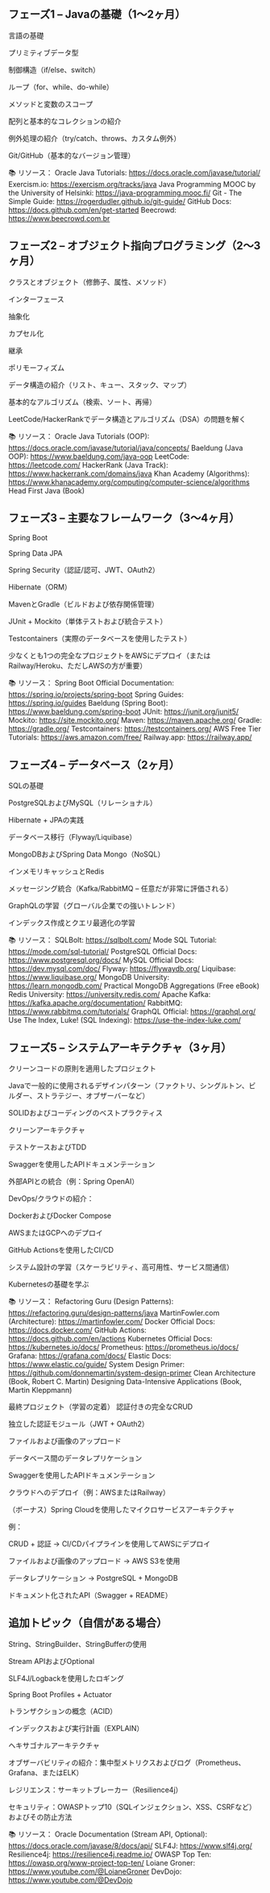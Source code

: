 ## フェーズ1 – Javaの基礎（1～2ヶ月）
言語の基礎

プリミティブデータ型

制御構造（if/else、switch）

ループ（for、while、do-while）

メソッドと変数のスコープ

配列と基本的なコレクションの紹介

例外処理の紹介（try/catch、throws、カスタム例外）

Git/GitHub（基本的なバージョン管理）

📚 リソース：
Oracle Java Tutorials: https://docs.oracle.com/javase/tutorial/
Exercism.io: https://exercism.org/tracks/java
Java Programming MOOC by the University of Helsinki: https://java-programming.mooc.fi/
Git - The Simple Guide: https://rogerdudler.github.io/git-guide/
GitHub Docs: https://docs.github.com/en/get-started
Beecrowd: https://www.beecrowd.com.br

## フェーズ2 – オブジェクト指向プログラミング（2～3ヶ月）
クラスとオブジェクト（修飾子、属性、メソッド）

インターフェース

抽象化

カプセル化

継承

ポリモーフィズム

データ構造の紹介（リスト、キュー、スタック、マップ）

基本的なアルゴリズム（検索、ソート、再帰）

LeetCode/HackerRankでデータ構造とアルゴリズム（DSA）の問題を解く

📚 リソース：
Oracle Java Tutorials (OOP): https://docs.oracle.com/javase/tutorial/java/concepts/
Baeldung (Java OOP): https://www.baeldung.com/java-oop
LeetCode: https://leetcode.com/
HackerRank (Java Track): https://www.hackerrank.com/domains/java
Khan Academy (Algorithms): https://www.khanacademy.org/computing/computer-science/algorithms
Head First Java (Book)

## フェーズ3 – 主要なフレームワーク（3～4ヶ月）
Spring Boot

Spring Data JPA

Spring Security（認証/認可、JWT、OAuth2）

Hibernate（ORM）

MavenとGradle（ビルドおよび依存関係管理）

JUnit + Mockito（単体テストおよび統合テスト）

Testcontainers（実際のデータベースを使用したテスト）

少なくとも1つの完全なプロジェクトをAWSにデプロイ（またはRailway/Heroku、ただしAWSの方が重要）

📚 リソース：
Spring Boot Official Documentation: https://spring.io/projects/spring-boot
Spring Guides: https://spring.io/guides
Baeldung (Spring Boot): https://www.baeldung.com/spring-boot
JUnit: https://junit.org/junit5/
Mockito: https://site.mockito.org/
Maven: https://maven.apache.org/
Gradle: https://gradle.org/
Testcontainers: https://testcontainers.org/
AWS Free Tier Tutorials: https://aws.amazon.com/free/
Railway.app: https://railway.app/

## フェーズ4 – データベース（2ヶ月）
SQLの基礎

PostgreSQLおよびMySQL（リレーショナル）

Hibernate + JPAの実践

データベース移行（Flyway/Liquibase）

MongoDBおよびSpring Data Mongo（NoSQL）

インメモリキャッシュとRedis

メッセージング統合（Kafka/RabbitMQ – 任意だが非常に評価される）

GraphQLの学習（グローバル企業での強いトレンド）

インデックス作成とクエリ最適化の学習

📚 リソース：
SQLBolt: https://sqlbolt.com/
Mode SQL Tutorial: https://mode.com/sql-tutorial/
PostgreSQL Official Docs: https://www.postgresql.org/docs/
MySQL Official Docs: https://dev.mysql.com/doc/
Flyway: https://flywaydb.org/
Liquibase: https://www.liquibase.org/
MongoDB University: https://learn.mongodb.com/
Practical MongoDB Aggregations (Free eBook)
Redis University: https://university.redis.com/
Apache Kafka: https://kafka.apache.org/documentation/
RabbitMQ: https://www.rabbitmq.com/tutorials/
GraphQL Official: https://graphql.org/
Use The Index, Luke! (SQL Indexing): https://use-the-index-luke.com/

## フェーズ5 – システムアーキテクチャ（3ヶ月）
クリーンコードの原則を適用したプロジェクト

Javaで一般的に使用されるデザインパターン（ファクトリ、シングルトン、ビルダー、ストラテジー、オブザーバーなど）

SOLIDおよびコーディングのベストプラクティス

クリーンアーキテクチャ

テストケースおよびTDD

Swaggerを使用したAPIドキュメンテーション

外部APIとの統合（例：Spring OpenAI）

DevOps/クラウドの紹介：

DockerおよびDocker Compose

AWSまたはGCPへのデプロイ

GitHub Actionsを使用したCI/CD

システム設計の学習（スケーラビリティ、高可用性、サービス間通信）

Kubernetesの基礎を学ぶ

📚 リソース：
Refactoring Guru (Design Patterns): https://refactoring.guru/design-patterns/java
MartinFowler.com (Architecture): https://martinfowler.com/
Docker Official Docs: https://docs.docker.com/
GitHub Actions: https://docs.github.com/en/actions
Kubernetes Official Docs: https://kubernetes.io/docs/
Prometheus: https://prometheus.io/docs/
Grafana: https://grafana.com/docs/
Elastic Docs: https://www.elastic.co/guide/
System Design Primer: https://github.com/donnemartin/system-design-primer
Clean Architecture (Book, Robert C. Martin)
Designing Data-Intensive Applications (Book, Martin Kleppmann)

最終プロジェクト（学習の定着）
認証付きの完全なCRUD

独立した認証モジュール（JWT + OAuth2）

ファイルおよび画像のアップロード

データベース間のデータレプリケーション

Swaggerを使用したAPIドキュメンテーション

クラウドへのデプロイ（例：AWSまたはRailway）

（ボーナス）Spring Cloudを使用したマイクロサービスアーキテクチャ

例：

CRUD + 認証 → CI/CDパイプラインを使用してAWSにデプロイ

ファイルおよび画像のアップロード → AWS S3を使用

データレプリケーション → PostgreSQL + MongoDB

ドキュメント化されたAPI（Swagger + README）

## 追加トピック（自信がある場合）
String、StringBuilder、StringBufferの使用

Stream APIおよびOptional

SLF4J/Logbackを使用したロギング

Spring Boot Profiles + Actuator

トランザクションの概念（ACID）

インデックスおよび実行計画（EXPLAIN）

ヘキサゴナルアーキテクチャ

オブザーバビリティの紹介：集中型メトリクスおよびログ（Prometheus、Grafana、またはELK）

レジリエンス：サーキットブレーカー（Resilience4j）

セキュリティ：OWASPトップ10（SQLインジェクション、XSS、CSRFなど）およびその防止方法

📚 リソース：
Oracle Documentation (Stream API, Optional): https://docs.oracle.com/javase/8/docs/api/
SLF4J: https://www.slf4j.org/
Resilience4j: https://resilience4j.readme.io/
OWASP Top Ten: https://owasp.org/www-project-top-ten/
Loiane Groner: https://www.youtube.com/@LoianeGroner
DevDojo: https://www.youtube.com/@DevDojo
